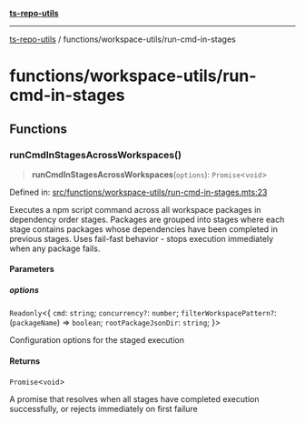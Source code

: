 [**ts-repo-utils**](../../README.md)

---

[ts-repo-utils](../../README.md) / functions/workspace-utils/run-cmd-in-stages

# functions/workspace-utils/run-cmd-in-stages

## Functions

### runCmdInStagesAcrossWorkspaces()

> **runCmdInStagesAcrossWorkspaces**(`options`): `Promise`\<`void`\>

Defined in: [src/functions/workspace-utils/run-cmd-in-stages.mts:23](https://github.com/noshiro-pf/ts-repo-utils/blob/main/src/functions/workspace-utils/run-cmd-in-stages.mts#L23)

Executes a npm script command across all workspace packages in dependency
order stages. Packages are grouped into stages where each stage contains
packages whose dependencies have been completed in previous stages. Uses
fail-fast behavior - stops execution immediately when any package fails.

#### Parameters

##### options

`Readonly`\<\{ `cmd`: `string`; `concurrency?`: `number`; `filterWorkspacePattern?`: (`packageName`) => `boolean`; `rootPackageJsonDir`: `string`; \}\>

Configuration options for the staged execution

#### Returns

`Promise`\<`void`\>

A promise that resolves when all stages have completed execution
successfully, or rejects immediately on first failure
